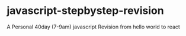 # javascript-stepbystep-revision
A Personal 40day (7-9am) javascript Revision from hello world to react 
